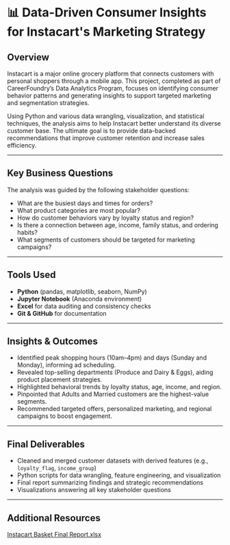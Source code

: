 # 📊 Data-Driven Consumer Insights for Instacart's Marketing Strategy

## Overview
Instacart is a major online grocery platform that connects customers with personal shoppers through a mobile app. This project, completed as part of CareerFoundry’s Data Analytics Program, focuses on identifying consumer behavior patterns and generating insights to support targeted marketing and segmentation strategies.

Using Python and various data wrangling, visualization, and statistical techniques, the analysis aims to help Instacart better understand its diverse customer base. The ultimate goal is to provide data-backed recommendations that improve customer retention and increase sales efficiency.

---

## Key Business Questions

The analysis was guided by the following stakeholder questions:

- What are the busiest days and times for orders?
- What product categories are most popular?
- How do customer behaviors vary by loyalty status and region?
- Is there a connection between age, income, family status, and ordering habits?
- What segments of customers should be targeted for marketing campaigns?

---

## Tools Used

- **Python** (pandas, matplotlib, seaborn, NumPy)
- **Jupyter Notebook** (Anaconda environment)
- **Excel** for data auditing and consistency checks
- **Git & GitHub** for documentation

---

## Insights & Outcomes

- Identified peak shopping hours (10am–4pm) and days (Sunday and Monday), informing ad scheduling.
- Revealed top-selling departments (Produce and Dairy & Eggs), aiding product placement strategies.
- Highlighted behavioral trends by loyalty status, age, income, and region.
- Pinpointed that Adults and Married customers are the highest-value segments.
- Recommended targeted offers, personalized marketing, and regional campaigns to boost engagement.

---

## Final Deliverables

- Cleaned and merged customer datasets with derived features (e.g., `loyalty_flag`, `income_group`)
- Python scripts for data wrangling, feature engineering, and visualization
- Final report summarizing findings and strategic recommendations
- Visualizations answering all key stakeholder questions

---

## Additional Resources
[Instacart Basket Final Report.xlsx](https://github.com/user-attachments/files/20319698/Instacart.Basket.Final.Report.xlsx)




